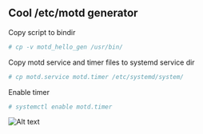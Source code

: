## Cool /etc/motd generator

Copy script to bindir

```bash
# cp -v motd_hello_gen /usr/bin/
```

Copy motd service and timer files to systemd service dir

```bash
# cp motd.service motd.timer /etc/systemd/system/
```

Enable timer

```bash
# systemctl enable motd.timer
```

![Alt text](.motd.png?raw=true "OpenMandriva /etc/motd")
